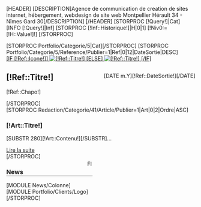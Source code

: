 [HEADER]
	<style type="text/css">
		#Ariane {display:none;}
		body{
			background:url(/Skins/Expressiv/Img/fond-gris.png);
			background-position:bottom;
			background-repeat:repeat-x;
		}
	</style>
	[DESCRIPTION]Agence de communication de creation de sites internet, hébergement, webdesign de site web Montpellier Hérault 34 - Nîmes Gard 30[/DESCRIPTION]
[/HEADER]
[STORPROC [!Query!]|Cat]
	[INFO [!Query!]|Inf]
	[STORPROC [!Inf::Historique!]|H|0|1]
		[!Niv0:=[!H::Value!]!]
	[/STORPROC]
	<div id="Milieu">
		<div id="Data">
			<div class="BlocHorizon" style="margin-top:5px;">
				[STORPROC Portfolio/Categorie/5|Cat][/STORPROC]
				[STORPROC Portfolio/Categorie/5/Reference/Publier=1|Ref|0|12|DateSortie|DESC]
					<div class="[IF [!Math::Round([!Pos:/4!])!]=[!Pos:/4!]]LeftLast[ELSE]Left[/IF]">
						<div class="inner">
							<a href="/Les-References/Categorie/[!Cat::Url!]/Reference/[!Ref::Url!]" title="Voir le d&eacute;tail de [!Ref::Titre!]">
								[IF [!Ref::Icone!]]
									<img src="/[!Ref::Icone!]" alt="[!Ref::Titre!]" />
								[ELSE]
									<img src="/Skins/Expressiv/Img/RefDefault.jpg" alt="[!Ref::Titre!]"/>
								[/IF]
							</a>
							<div class="InfoRef">
								<span class="DateSortie" style="float:right;">
									[DATE m.Y][!Ref::DateSortie!][/DATE]
								</span>
								<h2>[!Ref::Titre!]</h2>
							</div>
							<p style="width:230px;">[!Ref::Chapo!]</p>
						</div>
					</div>
				[/STORPROC]
			</div>
			<div class="BlocHorizon1">
				[STORPROC Redaction/Categorie/41/Article/Publier=1|Art|0|2|Ordre|ASC]
					<div class="Left">
						<div class="inner">
							<h3>[!Art::Titre!]</h3>
							<p style="text-align:justify;">[SUBSTR 280][!Art::Contenu!][/SUBSTR]...</p>
							<a href="/L-agence" title="Pr&eacute;sentation de la soci&eacute;t&eacute;" class="LaSuite">Lire la suite</a>
						</div>
					</div>
				[/STORPROC]
				<div class="Left">
					<div class="inner">
						<div style="width:230px;overflow:hidden;">
							<a href="[!Domaine!]/News/Nouvelle/Rss.xml" title="S'abonner au flux RSS des actualit&eacute;s" style="float:right;outline:0;border:0;padding-top:3px;" onclick="window.open(this.href);return false;">
								<img src="/Skins/Expressiv/Img/Icones/FilRSS.png" alt="Flux Rss" style="width:14px;height:15px;"/>
							</a>
							<h3 style="border-bottom:1px solid #939292;">News</h3>
						</div>
						[MODULE News/Colonne]
					</div>
				</div>
				<div class="LeftLast" style="width:230px;">
					[MODULE Portfolio/Clients/Logo]
				</div>
			</div>
		</div>
	</div>
[/STORPROC]
